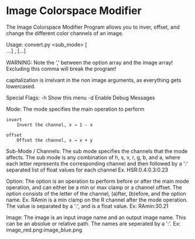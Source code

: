 # Image Colorspace Modifier

The Image Colorspace Modifier Program allows you to inver, offset, and change the different color channels of an image.

Usage: convert.py <mode> <sub_mode> [<option>...] , <image> [<image>...]

WARNING: Note the ',' between the option array and the image array! Excluding this comma will break the program!

capitalization is irrelvant in the non image arguments, as everything gets lowercased.

Special Flags:
    -h Show this menu
    -d Enable Debug Messages

Mode:
    The mode specifies the main operation to perform
    
    invert
        Invert the channel, x → 1 - x
    
    offset
        Offset the channel, x → x + y

Sub-Mode / Channels:
    The sub mode specifies the channels that the mode affects.
    The sub mode is any combination of h, s, v, r, g, b, and a, where each letter represents the corresponding channel and then followed by a ':' separated list of float values for each channel
    Ex. HSR:0.4:0.3:0.23

Option:
    The option is an operation to perform before or after the main mode operation, and can either be a min or max clamp or a channel offset.
    The option consists of the letter of the channel, (a)fter, (b)efore, and the option name. Ex. RAmin is a min clamp on the R channel after the mode operation.
    The value is separated by a ':', and is a float value. Ex: RAmin:30.21

Image:
    The image is an input image name and an output image name. This can be an absolue or relative path. The names are seperated by a ':'.
    Ex: image_red.png:image_blue.png